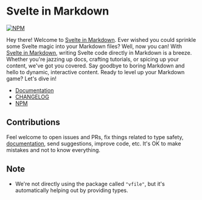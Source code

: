 # Svelte in Markdown

[![NPM](https://img.shields.io/npm/v/svelte-in-markdown?style=for-the-badge&label=NPM&color=%23cb0000)](https://www.npmjs.com/package/svelte-in-markdown "View on NPM")

Hey there! Welcome to [Svelte in Markdown](https://babakfp.ir/docs/svelte-in-markdown). Ever wished you could sprinkle some Svelte magic into your Markdown files? Well, now you can! With [Svelte in Markdown](https://babakfp.ir/docs/svelte-in-markdown), writing Svelte code directly in Markdown is a breeze. Whether you're jazzing up docs, crafting tutorials, or spicing up your content, we've got you covered. Say goodbye to boring Markdown and hello to dynamic, interactive content. Ready to level up your Markdown game? Let's dive in!

-   [Documentation](https://babakfp.ir/docs/svelte-in-markdown)
-   [CHANGELOG](https://babakfp.ir/docs/svelte-in-markdown/changelog)
-   [NPM](https://www.npmjs.com/package/svelte-in-markdown)

## Contributions

Feel welcome to open issues and PRs, fix things related to type safety, [documentation](http://github.com/babakfp/babakfp.ir), send suggestions, improve code, etc. It's OK to make mistakes and not to know everything.

## Note

-   We're not directly using the package called `"vfile"`, but it's automatically helping out by providing types.
